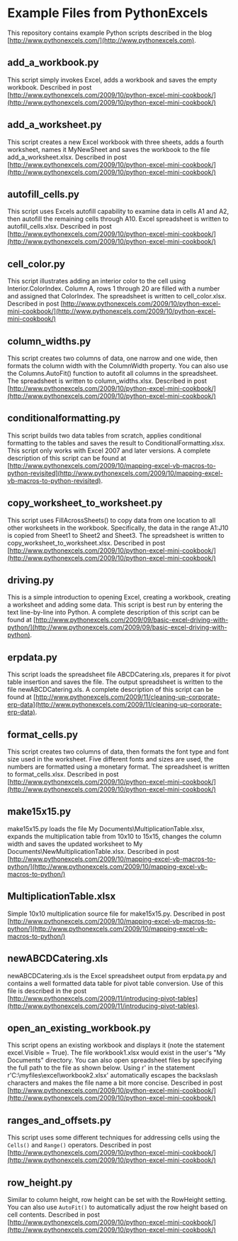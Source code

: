 Example Files from PythonExcels
===============================

This repository contains example Python scripts described in the blog [http://www.pythonexcels.com/](http://www.pythonexcels.com).

add_a_workbook.py
-----------------

This script simply invokes Excel, adds a workbook and saves the empty workbook.  Described in post [http://www.pythonexcels.com/2009/10/python-excel-mini-cookbook/](http://www.pythonexcels.com/2009/10/python-excel-mini-cookbook/)

add_a_worksheet.py
------------------

This script creates a new Excel workbook with three sheets, adds a fourth worksheet, names it MyNewSheet and saves the workbook to the file add_a_worksheet.xlsx. Described in post [http://www.pythonexcels.com/2009/10/python-excel-mini-cookbook/](http://www.pythonexcels.com/2009/10/python-excel-mini-cookbook/)

autofill_cells.py
-----------------

This script uses Excels autofill capability to examine data in cells A1 and A2, then autofill the remaining cells through A10.  Excel spreadsheet is written to autofill_cells.xlsx.  Described in post [http://www.pythonexcels.com/2009/10/python-excel-mini-cookbook/](http://www.pythonexcels.com/2009/10/python-excel-mini-cookbook/)

cell_color.py
-------------

This script illustrates adding an interior color to the cell using Interior.ColorIndex.  Column A, rows 1 through 20 are filled with a number and assigned that ColorIndex.  The spreadsheet is written to cell_color.xlsx.  Described in post [http://www.pythonexcels.com/2009/10/python-excel-mini-cookbook/](http://www.pythonexcels.com/2009/10/python-excel-mini-cookbook/)

column_widths.py
----------------

This script creates two columns of data, one narrow and one wide, then formats the column width with the ColumnWidth property.  You can also use the Columns.AutoFit() function to autofit all columns in the spreadsheet.  The spreadsheet is written to column_widths.xlsx.  Described in post [http://www.pythonexcels.com/2009/10/python-excel-mini-cookbook/](http://www.pythonexcels.com/2009/10/python-excel-mini-cookbook/)

conditionalformatting.py
------------------------

This script builds two data tables from scratch, applies conditional formatting to the tables and saves the result to ConditionalFormatting.xlsx.  This script only works with Excel 2007 and later versions.  A complete description of this script can be found at  [http://www.pythonexcels.com/2009/10/mapping-excel-vb-macros-to-python-revisited](http://www.pythonexcels.com/2009/10/mapping-excel-vb-macros-to-python-revisited).  

copy_worksheet_to_worksheet.py
------------------------------

This script uses FillAcrossSheets() to copy data from one location to all other worksheets in the workbook.  Specifically, the data in the range A1:J10 is copied from Sheet1 to Sheet2 and Sheet3.  The spreadsheet is written to copy_worksheet_to_worksheet.xlsx.  Described in post [http://www.pythonexcels.com/2009/10/python-excel-mini-cookbook/](http://www.pythonexcels.com/2009/10/python-excel-mini-cookbook/)

driving.py
----------

This is a simple introduction to opening Excel, creating a workbook, creating a worksheet and adding some data.  This script is best run by entering the text line-by-line into Python. A complete description of this script can be found at  [http://www.pythonexcels.com/2009/09/basic-excel-driving-with-python/](http://www.pythonexcels.com/2009/09/basic-excel-driving-with-python).  

erpdata.py
---------------

This script loads the spreadsheet file ABCDCatering.xls, prepares it for pivot table insertion and saves the file.  The output spreadsheet is written to the file newABCDCatering.xls.  A complete description of this script can be found at  [http://www.pythonexcels.com/2009/11/cleaning-up-corporate-erp-data](http://www.pythonexcels.com/2009/11/cleaning-up-corporate-erp-data).  

format_cells.py
---------------

This script creates two columns of data, then formats the font type and font size used in the worksheet.  Five different fonts and sizes are used, the numbers are formatted using a monetary format.  The spreadsheet is written to format_cells.xlsx.  Described in post [http://www.pythonexcels.com/2009/10/python-excel-mini-cookbook/](http://www.pythonexcels.com/2009/10/python-excel-mini-cookbook/)

make15x15.py
------------

make15x15.py loads the file My Documents\MultiplicationTable.xlsx, expands the multiplication table from 10x10 to 15x15, changes the column width and saves the updated worksheet to My Documents\NewMultiplicationTable.xlsx.  Described in post [http://www.pythonexcels.com/2009/10/mapping-excel-vb-macros-to-python/](http://www.pythonexcels.com/2009/10/mapping-excel-vb-macros-to-python/)

MultiplicationTable.xlsx
------------------------

Simple 10x10 multiplication source file for make15x15.py.  Described in post [http://www.pythonexcels.com/2009/10/mapping-excel-vb-macros-to-python/](http://www.pythonexcels.com/2009/10/mapping-excel-vb-macros-to-python/)

newABCDCatering.xls
------------------

newABCDCatering.xls is the Excel spreadsheet output from erpdata.py and contains a well formatted data table for pivot table conversion.  Use of this file is described in the post [http://www.pythonexcels.com/2009/11/introducing-pivot-tables](http://www.pythonexcels.com/2009/11/introducing-pivot-tables).  

open_an_existing_workbook.py
----------------------------

This script opens an existing workbook and displays it (note the statement excel.Visible = True).  The file workbook1.xlsx would exist in the user's "My Documents" directory.  You can also open spreadsheet files by specifying the full path to the file as shown below.  Using r' in the statement r'C:\myfiles\excel\workbook2.xlsx' automatically escapes the backslash characters and makes the file name a bit more concise.  Described in post [http://www.pythonexcels.com/2009/10/python-excel-mini-cookbook/](http://www.pythonexcels.com/2009/10/python-excel-mini-cookbook/)


ranges_and_offsets.py
---------------------

This script uses some different techniques for addressing cells using the <code>Cells()</code> and <code>Range()</code> operators.   Described in post [http://www.pythonexcels.com/2009/10/python-excel-mini-cookbook/](http://www.pythonexcels.com/2009/10/python-excel-mini-cookbook/)

row_height.py
-------------

Similar to column height, row height can be set with the RowHeight setting.  You can also use <code>AutoFit()</code> to automatically adjust the row height based on cell contents.  Described in post [http://www.pythonexcels.com/2009/10/python-excel-mini-cookbook/](http://www.pythonexcels.com/2009/10/python-excel-mini-cookbook/)

[pythonexcels]: http://www.pythonexcels.com
[python-excel]: http://www.python-excel.org
